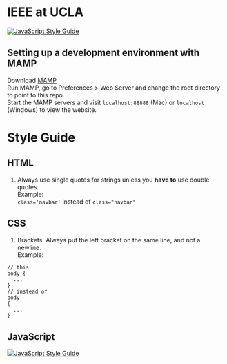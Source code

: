# IEEE at UCLA
[![JavaScript Style Guide](https://img.shields.io/badge/code_style-standard-brightgreen.svg)](https://standardjs.com)


## Setting up a development environment with MAMP
Download [MAMP](https://www.mamp.info/en/)  
Run MAMP, go to Preferences > Web Server and change the root directory
to point to this repo.  
Start the MAMP servers and visit `localhost:88888` (Mac) or
`localhost` (Windows) to view the website.

# Style Guide

## HTML

1. Always use single quotes for strings unless you **have to** use double quotes.  
Example:  
`class='navbar'` instead of `class="navbar"`


## CSS

1. Brackets. Always put the left bracket on the same line, and not a
newline.  
Example:
```
// this
body {
  ...
}  
// instead of
body
{
  ...
}
```

## JavaScript
[![JavaScript Style Guide](https://cdn.rawgit.com/standard/standard/master/badge.svg)](https://github.com/standard/standard)
